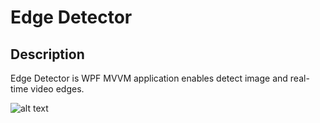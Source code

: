 # Edge Detector 

## Description

Edge Detector is WPF MVVM application enables detect image and real-time video edges.

![alt text](https://github.com/[michalopocki]/[EdgeDetection]/blob/[master]/EdgeDetectionApp/Screenshots/App1.jpg?raw=true)
